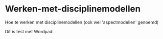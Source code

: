 Werken-met-disciplinemodellen
=============================

Hoe te werken met disciplinemodellen (ook wel 'aspectmodellen' genoemd)

Dit is test met Wordpad

